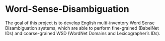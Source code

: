 # Word-Sense-Disambiguation
The goal of this project is to develop English multi-inventory Word Sense Disambiguation systems, which are able to perform fine-grained (BabelNet IDs) and coarse-grained WSD (WordNet Domains and Lexicographer’s IDs). 
